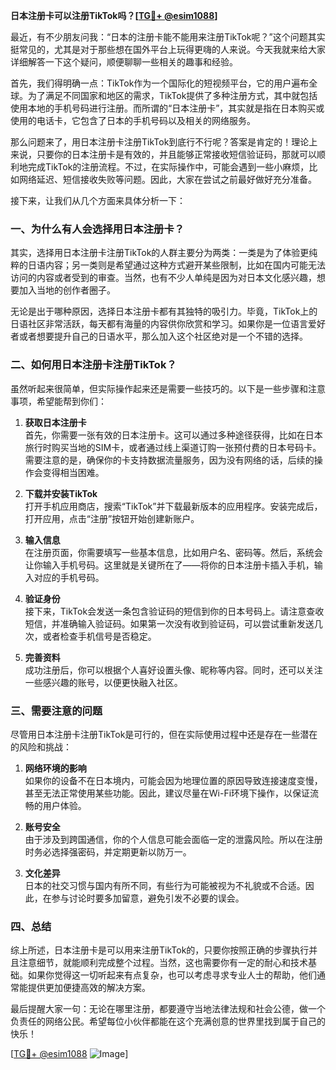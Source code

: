 **日本注册卡可以注册TikTok吗？[[TG💪+ @esim1088](https://t.me/s/esim1088)]**

最近，有不少朋友问我：“日本的注册卡能不能用来注册TikTok呢？”这个问题其实挺常见的，尤其是对于那些想在国外平台上玩得更嗨的人来说。今天我就来给大家详细解答一下这个疑问，顺便聊聊一些相关的趣事和经验。

首先，我们得明确一点：TikTok作为一个国际化的短视频平台，它的用户遍布全球。为了满足不同国家和地区的需求，TikTok提供了多种注册方式，其中就包括使用本地的手机号码进行注册。而所谓的“日本注册卡”，其实就是指在日本购买或使用的电话卡，它包含了日本的手机号码以及相关的网络服务。

那么问题来了，用日本注册卡注册TikTok到底行不行呢？答案是肯定的！理论上来说，只要你的日本注册卡是有效的，并且能够正常接收短信验证码，那就可以顺利地完成TikTok的注册流程。不过，在实际操作中，可能会遇到一些小麻烦，比如网络延迟、短信接收失败等问题。因此，大家在尝试之前最好做好充分准备。

接下来，让我们从几个方面来具体分析一下：

### 一、为什么有人会选择用日本注册卡？

其实，选择用日本注册卡注册TikTok的人群主要分为两类：一类是为了体验更纯粹的日语内容；另一类则是希望通过这种方式避开某些限制，比如在国内可能无法访问的内容或者受到的审查。当然，也有不少人单纯是因为对日本文化感兴趣，想要加入当地的创作者圈子。

无论是出于哪种原因，选择日本注册卡都有其独特的吸引力。毕竟，TikTok上的日语社区非常活跃，每天都有海量的内容供你欣赏和学习。如果你是一位语言爱好者或者想要提升自己的日语水平，那么加入这个社区绝对是一个不错的选择。

### 二、如何用日本注册卡注册TikTok？

虽然听起来很简单，但实际操作起来还是需要一些技巧的。以下是一些步骤和注意事项，希望能帮到你们：

1. **获取日本注册卡**  
   首先，你需要一张有效的日本注册卡。这可以通过多种途径获得，比如在日本旅行时购买当地的SIM卡，或者通过线上渠道订购一张预付费的日本号码卡。需要注意的是，确保你的卡支持数据流量服务，因为没有网络的话，后续的操作会变得相当困难。

2. **下载并安装TikTok**  
   打开手机应用商店，搜索“TikTok”并下载最新版本的应用程序。安装完成后，打开应用，点击“注册”按钮开始创建新账户。

3. **输入信息**  
   在注册页面，你需要填写一些基本信息，比如用户名、密码等。然后，系统会让你输入手机号码。这里就是关键所在了——将你的日本注册卡插入手机，输入对应的手机号码。

4. **验证身份**  
   接下来，TikTok会发送一条包含验证码的短信到你的日本号码上。请注意查收短信，并准确输入验证码。如果第一次没有收到验证码，可以尝试重新发送几次，或者检查手机信号是否稳定。

5. **完善资料**  
   成功注册后，你可以根据个人喜好设置头像、昵称等内容。同时，还可以关注一些感兴趣的账号，以便更快融入社区。

### 三、需要注意的问题

尽管用日本注册卡注册TikTok是可行的，但在实际使用过程中还是存在一些潜在的风险和挑战：

1. **网络环境的影响**  
   如果你的设备不在日本境内，可能会因为地理位置的原因导致连接速度变慢，甚至无法正常使用某些功能。因此，建议尽量在Wi-Fi环境下操作，以保证流畅的用户体验。

2. **账号安全**  
   由于涉及到跨国通信，你的个人信息可能会面临一定的泄露风险。所以在注册时务必选择强密码，并定期更新以防万一。

3. **文化差异**  
   日本的社交习惯与国内有所不同，有些行为可能被视为不礼貌或不合适。因此，在参与讨论时要多加留意，避免引发不必要的误会。

### 四、总结

综上所述，日本注册卡是可以用来注册TikTok的，只要你按照正确的步骤执行并且注意细节，就能顺利完成整个过程。当然，这也需要你有一定的耐心和技术基础。如果你觉得这一切听起来有点复杂，也可以考虑寻求专业人士的帮助，他们通常能提供更加便捷高效的解决方案。

最后提醒大家一句：无论在哪里注册，都要遵守当地法律法规和社会公德，做一个负责任的网络公民。希望每位小伙伴都能在这个充满创意的世界里找到属于自己的快乐！

[[TG💪+ @esim1088](https://t.me/s/esim1088) ![Image](https://i.postimg.cc/4NQfJmqS/Snipaste-2025-05-13-00-14-12.png)]